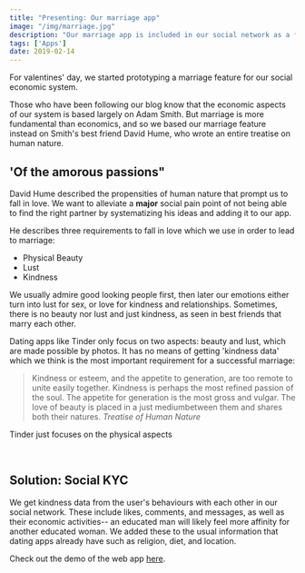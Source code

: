```yaml
---
title: "Presenting: Our marriage app"
image: "/img/marriage.jpg"
description: "Our marriage app is included in our social network as a feature"
tags: ['Apps']
date: 2019-02-14
---
```



For valentines' day, we started prototyping a marriage feature for our social economic system. 

Those who have been following our blog know that the economic aspects of our system is based largely on Adam Smith. But marriage is more fundamental than economics, and so we based our marriage feature instead on Smith's best friend David Hume, who wrote an entire treatise on human nature.

## 'Of the amorous passions"

David Hume described the propensities of human nature that prompt us to fall in love. We want to alleviate a **major** social pain point of not being able to find the right partner by systematizing his ideas and adding it to our app. 

He describes three requirements to fall in love which we use in order to lead to marriage:

- Physical Beauty
- Lust
- Kindness

We usually admire good looking people first, then later our emotions either turn into lust for sex, or love for kindness and relationships. Sometimes, there is no beauty nor lust and just kindness, as seen in best friends that marry each other. 

Dating apps like Tinder only focus on two aspects: beauty and lust, which are made possible by photos. It has no means of getting 'kindness data' which we think is the most important requirement for a successful marriage:

<!-- <div class="squote hume"> -->

> Kindness or esteem, and the appetite to generation, are too remote to unite easily together. Kindness is perhaps the most refined passion of the soul. The appetite for generation is the most gross and vulgar. The love of beauty is placed in a just mediumbetween them and shares both their natures. *Treatise of Human Nature*

Tinder just focuses on the physical aspects

<br>

## Solution: Social KYC

We get kindness data from the user's behaviours with each other in our social network. These include likes, comments, and messages, as well as their economic activities-- an educated man will likely feel more affinity for another educated woman. We added these to the usual information that dating apps already have such as religion, diet, and location.

Check out the demo of the web app [here](https://world.pantrypoints.com).


<!-- We will test this system in India where there are a lot of men looking for wives. You can click here to register or click here to read up on Hume's treatise. -->
